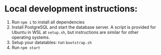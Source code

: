 # Local development instructions:

1. Run `npm i` to install all dependencies
2. Install PostgreSQL and start the database server. A script is provided for Ubuntu in WSL at `setup.sh`, but instructions are similar for other operating systems.
3. Setup your datatables: run `bootstrap.sh`
4. Run `npm start`
